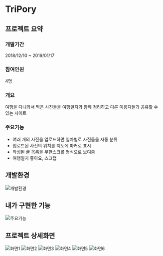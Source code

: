 # TriPory

## 프로젝트 요약
### 개발기간
2018/12/10 ~ 2019/01/17

### 참여인원
4명

### 개요
여행을 다녀와서 찍은 사진들을 여행일지와 함께 정리하고 다른 이용자들과 공유할 수 있는 사이트

### 주요기능
- 여러 개의 사진을 업로드하면 일차별로 사진들을 자동 분류
- 업로드된 사진의 위치를 지도에 마커로 표시
- 작성된 글 목록을 무한스크롤 형식으로 보여줌
- 여행일지 좋아요, 스크랩

## 개발환경
![개발환경](https://user-images.githubusercontent.com/45163261/94261746-53c29280-ff6d-11ea-885c-d315f682482b.PNG)

## 내가 구현한 기능
![주요기능](https://user-images.githubusercontent.com/45163261/94263084-7c4b8c00-ff6f-11ea-8303-09ac2cb980f6.PNG)

## 프로젝트 상세화면
![화면1](https://user-images.githubusercontent.com/45163261/94261753-5624ec80-ff6d-11ea-9cb2-d7ad107acc46.PNG)
![화면2](https://user-images.githubusercontent.com/45163261/94261756-57561980-ff6d-11ea-8755-9cdaad464bd8.PNG)
![화면3](https://user-images.githubusercontent.com/45163261/94261759-57eeb000-ff6d-11ea-926b-6e268bbb084a.PNG)
![화면4](https://user-images.githubusercontent.com/45163261/94261763-591fdd00-ff6d-11ea-8478-581d1905a6f0.PNG)
![화면5](https://user-images.githubusercontent.com/45163261/94261987-b2880c00-ff6d-11ea-8dc7-451c801f9579.PNG)
![화면6](https://user-images.githubusercontent.com/45163261/94263090-7e154f80-ff6f-11ea-8aee-5c0d60d496ab.PNG)

